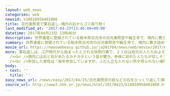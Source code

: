 ```yaml
---
layout: web_news
categories: web
newsid: k10010958401000
title: 日光東照宮で栗石返し-境内の石からゴミ取り除く
last_modified_at: '2017-04-23T13:46:00+09:00'
datetime: 2017年04月23日 13時46分
description: 世界遺産に登録されている栃木県日光市の日光東照宮や輪王寺で、境内に敷き詰められた石をひっくり返しながらゴミを取り除く、栗石返しが行われました。
summary: 世界遺産に登録されている栃木県日光市の日光東照宮や輪王寺で、境内に敷き詰められた石をひっくり返しながらゴミを取り除く、栗石返しが行われました。
movie_url: https://newswebeasy.github.io/ja201704/news/web/movie/2017/04/25/k10010958401000.mp4
more: 栗石返しは、江戸時代から始まったとされる恒例行事で、２３日は地元の人たちおよそ３０００人が集まりました。<br /><br />このうち日光東照宮の境内では、集まった人たちが、こぶしほどの大きさの栗石と呼ばれる石を一つ一つ手でひっくり返して、石の間にたまった杉の葉などを取り除いていました。<br
  /><br />境内には石と石があたるカチカチという音が響き、参拝に訪れた人たちが珍しそうに眺めていました。<br /><br />栗石返しはおよそ２時間ほどで終わり、２トントラックで３台分ほどのゴミが集まったということです。<br
  /><br />参加した男性は「毎年参加していますが、ふだん立ち入れない所や見られない場所へ入れる唯一の機会で、昔から絶やさずに続く行事に奉仕できて、うれしく思います」と話していました。
body:
- text: ''
  title: ''
easy_news_url: /news/easy/2017/04/25/日光東照宮の庭などの石をひっくり返して掃除する/
source_url: http://www3.nhk.or.jp/news/html/20170423/k10010958401000.html
...
```

